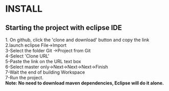 <h1>INSTALL</h1>
<p>  
 <h2> Starting the project with eclipse IDE</h2>
1. On github, click the 'clone and download' button and copy the link
<br>2.launch eclipse
	File->Import
<br>3-Select the folder Git
	->Project from Git
<br>4-Select 'Clone URL'
<br>5-Paste the link on the URL text box
<br>6-Select master only->Next->Next->Next->Finish
<br>7-Wait the end of building Workspace
<br>7-Run the project.
<br/><b>Note: No need to download maven dependencies,
Eclipse will do it alone.</b>
</p>
